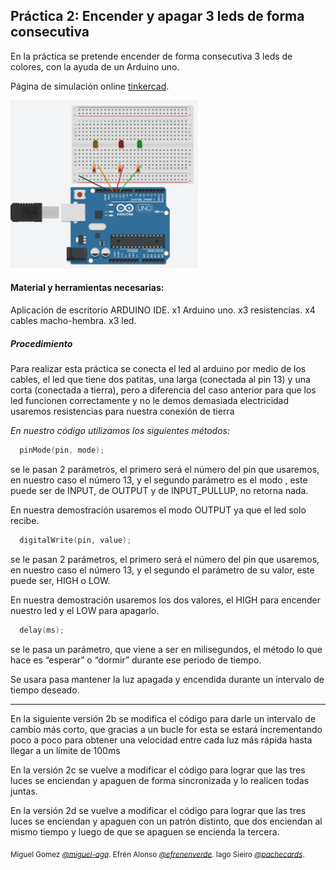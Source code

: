 ## Práctica 2: Encender y apagar 3 leds de forma consecutiva

En la práctica se pretende encender de forma consecutiva 3 leds de colores, con la ayuda de un Arduino uno.

Página de simulación online [tinkercad](https://www.tinkercad.com).

<img  width="300" src=ejercicio2a.png>


#### Material y herramientas necesarias:

Aplicación de escritorio ARDUINO IDE.
x1 Arduino uno.
x3 resistencias.
x4 cables macho-hembra.
x3 led.

##### Procedimiento

Para realizar esta práctica se conecta el led al arduino por medio de los cables, el led que tiene dos patitas, una larga (conectada al pin 13) y una corta (conectada a tierra), pero a diferencia del caso anterior para que los led funcionen correctamente y no le demos demasiada electricidad
usaremos resistencias para nuestra conexión de tierra


_En nuestro código utilizamos los siguientes métodos:_

```cpp
  pinMode(pin, mode);
``` 
se le pasan 2 parámetros, el primero será el número del pin que usaremos, en nuestro caso el número 13, y el segundo parámetro es el modo , este puede ser de INPUT, de OUTPUT y de INPUT_PULLUP,  no retorna nada.

En nuestra demostración usaremos el modo OUTPUT ya que el led solo recibe.

```cpp
  digitalWrite(pin, value);
```
se le pasan 2 parámetros, el primero será el número del pin que usaremos, en nuestro caso el número 13, y el segundo el parámetro de su valor, este puede ser, HIGH o LOW.

En nuestra demostración usaremos los dos valores, el HIGH para encender nuestro led y el LOW para apagarlo.

```cpp
  delay(ms);
```
se le pasa un parámetro, que viene a ser en milisegundos, el método lo que hace es “esperar” o “dormir” durante ese periodo de tiempo.

Se usara pasa mantener la luz apagada y encendida durante un intervalo de tiempo deseado. 

---

En la siguiente versión 2b se modifica el código para darle un intervalo de cambio más corto, que gracias a un bucle for esta se estará incrementando poco a poco para obtener una velocidad entre cada luz más rápida hasta llegar a un límite de 100ms

En la versión 2c se vuelve a modificar el código para lograr que las tres luces se enciendan y apaguen de forma sincronizada y lo realicen todas juntas.

En la versión 2d se vuelve a modificar el código para lograr que las tres luces se enciendan y apaguen con un patrón distinto, que dos enciendan al mismo tiempo y luego de que se apaguen se encienda la tercera.

<sub> Miguel Gomez [_@miguel-agq_](https://github.com/miguel-agq). Efrén Alonso [_@efrenenverde_](https://github.com/efrenenverde). Iago Sieiro [_@pachecards_](https://github.com/Pachecards). </sub>
